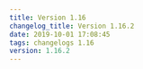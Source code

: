 ```yaml
---
title: Version 1.16
changelog_title: Version 1.16.2
date: 2019-10-01 17:08:45 
tags: changelogs 1.16
version: 1.16.2
---
```

<script src="https://gist.github.com/spinnaker-release/e3c8e375fdee0d7d1bd63a8fd9777255.js"/>